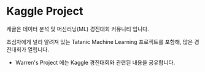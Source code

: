 # Kaggle Project
케글은 데이터 분석 및 머신러닝(ML) 경진대회 커뮤니티 입니다.

초심자에게 널리 알려져 있는 Tatanic Machine Learning 프로젝트를 포함해, 많은 경진대회가 열립니다.
- Warren's Project 에는 Kaggle 경진대회와 관련된 내용을 공유합니다.
